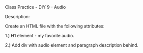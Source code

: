 Class Practice - DIY 9 - Audio

Description:

Create an HTML file with the following attributes:

1.) H1 element - my favorite audio.

2.) Add div with audio element and paragraph description behind.